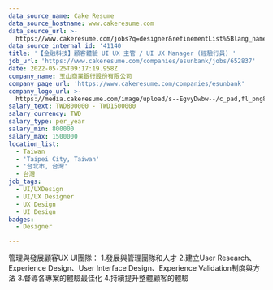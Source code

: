 ```yaml
---
data_source_name: Cake Resume
data_source_hostname: www.cakeresume.com
data_source_url: >-
  https://www.cakeresume.com/jobs?q=designer&refinementList%5Blang_name%5D%5B0%5D=English&refinementList%5Bsalary_type%5D=per_year
data_source_internal_id: '41140'
title: '【金融科技】顧客體驗 UI UX 主管 / UI UX Manager (經驗行員) '
job_url: 'https://www.cakeresume.com/companies/esunbank/jobs/652837'
date: 2022-05-25T09:17:19.958Z
company_name: 玉山商業銀行股份有限公司
company_page_url: 'https://www.cakeresume.com/companies/esunbank'
company_logo_url: >-
  https://media.cakeresume.com/image/upload/s--EgvyDwbw--/c_pad,fl_png8,h_200,w_200/v1572598038/lmysdgtkxkqi5f1murbx.png
salary_text: TWD800000 - TWD1500000
salary_currency: TWD
salary_type: per_year
salary_min: 800000
salary_max: 1500000
location_list:
  - Taiwan
  - 'Taipei City, Taiwan'
  - '台北市, 台灣'
  - 台灣
job_tags:
  - UI/UXDesign
  - UI/UX Designer
  - UX Design
  - UI Design
badges:
  - Designer

---
```


管理與發展顧客UX UI團隊： 1.發展與管理團隊和人才 2.建立User Research、Experience Design、User Interface Design、Experience Validation制度與方法 3.督導各專案的體驗最佳化 4.持續提升整體顧客的體驗
